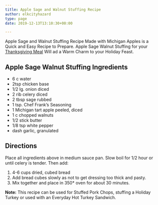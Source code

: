 ```yaml
---
title: Apple Sage and Walnut Stuffing Recipe
author: elkcityhazard
type: page
date: 2019-12-13T13:10:30+00:00

---
```

Apple Sage and Walnut Stuffing Recipe Made with Michigan Apples is a Quick and Easy Recipe to Prepare. Apple Sage Walnut Stuffing for your <a href="/wordpress/chef-franks-seasoning-recipes/roasted-turkey-recipes-for-the-holidays/" rel="noopener noreferrer" target="_blank">Thanksgiving Meal</a> Will ad a Warm Charm to your Holiday Feast.

## Apple Sage Walnut Stuffing Ingredients

  * 6 c water
  * 2tsp chicken base
  * 1/2 lg. onion diced
  * 2 rib celery diced
  * 2 tbsp sage rubbed
  * 1 tsp. Chef Frank&#8217;s Seasoning
  * 1 Michigan tart apple peeled, diced
  * 1 c chopped walnuts
  * 1/2 stick butter
  * 1/8 tsp white pepper
  * dash garlic, granulated

## Directions

Place all ingredients above in medium sauce pan. Slow boil for 1/2 hour or until celery is tender. Then add:

  1. 4-6 cups dried, cubed bread
  2. Add bread cubes slowly as not to get dressing too thick and pasty.
  3. Mix together and place in 350* oven for about 30 minutes.

**Note:** This recipe can be used for Stuffed Pork Chops, stuffing a Holiday Turkey or used with an Everyday Hot Turkey Sandwich.